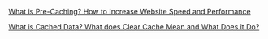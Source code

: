 
[What is Pre-Caching? How to Increase Website Speed and Performance](https://www.freecodecamp.org/news/a-detailed-guide-to-pre-caching)

[What is Cached Data? What does Clear Cache Mean and What Does it Do?](https://www.freecodecamp.org/news/what-is-cached-data)

